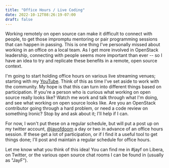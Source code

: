 ```yaml
---
title: "Office Hours / Live Coding"
date: 2022-10-12T08:26:19-07:00
draft: false
---
```

Working remotely on open source can make it difficult to connect with people,
to get those impromptu mentoring or pair programming sessions that can happen
in passing. This is one thing I've personally missed about working in an office
on a local team. As I get more involved in OpenStack leadership, connecting
with people seems more important than ever -- so I have an idea to try and
replicate these benefits in a remote, open source context.

I'm going to start holding office hours on various live streaming venues;
starting with my [YouTube](https://youtube.com/jayofdoom/). Think of this as
time I've set aside to work with the community. My hope is that this can turn
into different things based on participation. If you're a person who is curious
what working on open source really looks like? Watch me work and talk through
what I'm doing, and see what working on open source looks like. Are you an
OpenStack contributor going through a hard problem, or need a code review on
something Ironic? Stop by and ask about it; I'll help if I can.

For now, I won't put these on a regular schedule, but will put a post up on my
twitter account, [@jayofdoom](https://twitter.com/jayofdoom) a day or two in
advance of an office hours session. If these get a lot of participation, or
if I find it a useful tool to get things done; I'll post and maintain a regular
schedule for office hours.

Let me know what you think of this idea! You can find me in #jayf on Libera,
on Twitter, or the various open source chat rooms I can be found in (usually
as "JayF").

